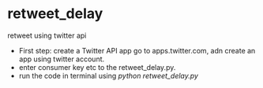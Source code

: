 # retweet_delay
retweet using twitter api



* First step: create a Twitter API app
go to apps.twitter.com, adn create an app using twitter account.
* enter consumer key etc to the retweet_delay.py.
* run the code in terminal using *python retweet_delay.py*
